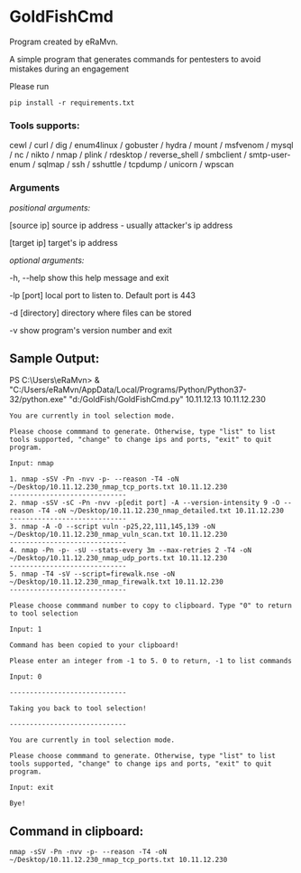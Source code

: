 # GoldFishCmd

Program created by eRaMvn. 

A simple program that generates commands for pentesters to avoid mistakes during an engagement

Please run
```
pip install -r requirements.txt
```

### Tools supports:

cewl / curl / dig / enum4linux / gobuster / hydra / mount / msfvenom / mysql / nc / nikto / nmap / plink / rdesktop / reverse_shell / smbclient / smtp-user-enum / sqlmap / ssh / sshuttle / tcpdump / unicorn / wpscan

### Arguments

_positional arguments:_

   [source ip]    source ip address - usually attacker's ip address
   
   [target ip]    target's ip address

_optional arguments:_

  -h, --help      show this help message and exit
  
  -lp [port]      local port to listen to. Default port is 443
  
  -d [directory]  directory where files can be stored
  
  -v              show program's version number and exit
  
## Sample Output:

PS C:\Users\eRaMvn> & "C:/Users/eRaMvn/AppData/Local/Programs/Python/Python37-32/python.exe" "d:/GoldFish/GoldFishCmd.py" 10.11.12.13 10.11.12.230
```
You are currently in tool selection mode.

Please choose commmand to generate. Otherwise, type "list" to list tools supported, "change" to change ips and ports, "exit" to quit program.

Input: nmap

1. nmap -sSV -Pn -nvv -p- --reason -T4 -oN ~/Desktop/10.11.12.230_nmap_tcp_ports.txt 10.11.12.230
-----------------------------
2. nmap -sSV -sC -Pn -nvv -p[edit port] -A --version-intensity 9 -O --reason -T4 -oN ~/Desktop/10.11.12.230_nmap_detailed.txt 10.11.12.230
-----------------------------
3. nmap -A -O --script vuln -p25,22,111,145,139 -oN ~/Desktop/10.11.12.230_nmap_vuln_scan.txt 10.11.12.230
-----------------------------
4. nmap -Pn -p- -sU --stats-every 3m --max-retries 2 -T4 -oN ~/Desktop/10.11.12.230_nmap_udp_ports.txt 10.11.12.230
-----------------------------
5. nmap -T4 -sV --script=firewalk.nse -oN ~/Desktop/10.11.12.230_nmap_firewalk.txt 10.11.12.230
-----------------------------

Please choose commmand number to copy to clipboard. Type "0" to return to tool selection

Input: 1

Command has been copied to your clipboard!

Please enter an integer from -1 to 5. 0 to return, -1 to list commands

Input: 0

-----------------------------

Taking you back to tool selection!

-----------------------------

You are currently in tool selection mode.

Please choose commmand to generate. Otherwise, type "list" to list tools supported, "change" to change ips and ports, "exit" to quit program.

Input: exit

Bye!
```
## Command in clipboard:
```
nmap -sSV -Pn -nvv -p- --reason -T4 -oN ~/Desktop/10.11.12.230_nmap_tcp_ports.txt 10.11.12.230
```
